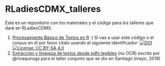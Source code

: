 # RLadiesCDMX_talleres
Éste es un repositorio con los materiales y el código para los talleres que daré en RLadiesCDMX.

1) [Procesamiento Básico de Textos en R](https://github.com/silviaegt/RLadiesCDMX_talleres/tree/master/analisis_textos) :)
Si vas a usar este código o el corpus en él por favor cítalo usando el siguiente identificador:
[![DOI](https://zenodo.org/badge/DOI/10.5281/zenodo.2231472.svg)](https://doi.org/10.5281/zenodo.2231472)
[![License: CC BY-SA 4.0](https://img.shields.io/badge/License-CC%20BY--SA%204.0-lightgrey.svg)](https://creativecommons.org/licenses/by-sa/4.0/)
2) [Extracción y limpieza de textos desde pdfs legibles](https://github.com/silviaegt/RLadiesCDMX_talleres/tree/master/extraccion_pdfs) (no OCR) escrito por @rivaquiroga para el taller conjunto que se dio en Santiago (mayo, 2019)
